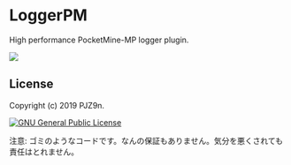 # LoggerPM
High performance PocketMine-MP logger plugin.

<!--- 
[![](https://poggit.pmmp.io/ci.badge/PJZ9n/LoggerPM/LoggerPM)](https://poggit.pmmp.io/ci/PJZ9n/LoggerPM)
--->
[![](https://poggit.pmmp.io/ci.shield/PJZ9n/LoggerPM/LoggerPM)](https://poggit.pmmp.io/ci/PJZ9n/LoggerPM)

## License
Copyright (c) 2019 PJZ9n.

[![](https://www.gnu.org/graphics/gplv3-with-text-136x68.png "GNU General Public License")](https://www.gnu.org/licenses/gpl.html)

注意: ゴミのようなコードです。なんの保証もありません。気分を悪くされても責任はとれません。